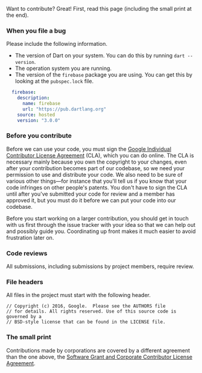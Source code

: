 Want to contribute? Great! First, read this page (including the small print at
the end).

### When you file a bug

Please include the following information.

* The version of Dart on your system.
  You can do this by running `dart --version`.
* The operation system you are running.
* The version of the `firebase` package you are using.
  You can get this by looking at the `pubspec.lock` file.

```yaml
  firebase:
    description:
      name: firebase
      url: "https://pub.dartlang.org"
    source: hosted
    version: "3.0.0"
```

### Before you contribute
Before we can use your code, you must sign the
[Google Individual Contributor License Agreement](https://cla.developers.google.com/about/google-individual)
(CLA), which you can do online. The CLA is necessary mainly because you own the
copyright to your changes, even after your contribution becomes part of our
codebase, so we need your permission to use and distribute your code. We also
need to be sure of various other things—for instance that you'll tell us if you
know that your code infringes on other people's patents. You don't have to sign
the CLA until after you've submitted your code for review and a member has
approved it, but you must do it before we can put your code into our codebase.

Before you start working on a larger contribution, you should get in touch with
us first through the issue tracker with your idea so that we can help out and
possibly guide you. Coordinating up front makes it much easier to avoid
frustration later on.

### Code reviews
All submissions, including submissions by project members, require review.

### File headers
All files in the project must start with the following header.

    // Copyright (c) 2016, Google.  Please see the AUTHORS file
    // for details. All rights reserved. Use of this source code is governed by a
    // BSD-style license that can be found in the LICENSE file.

### The small print
Contributions made by corporations are covered by a different agreement than the
one above, the
[Software Grant and Corporate Contributor License Agreement](https://developers.google.com/open-source/cla/corporate).
